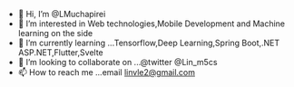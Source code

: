 - 👋 Hi, I’m @LMuchapirei
- 👀 I’m interested in Web technologies,Mobile Development and Machine learning on the side
- 🌱 I’m currently learning ...Tensorflow,Deep Learning,Spring Boot,.NET ASP.NET,Flutter,Svelte
- 💞️ I’m looking to collaborate on ...@twitter  @Lin_m5cs
- 📫 How to reach me ...email linvle2@gmail.com

<!---
LMuchapirei/LMuchapirei is a ✨ special ✨ repository because its `README.md` (this file) appears on your GitHub profile.
You can click the Preview link to take a look at your changes.
--->

